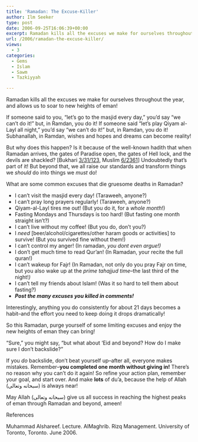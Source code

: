 ```yaml
---
title: 'Ramadan: The Excuse-Killer'
author: Ilm Seeker
type: post
date: 2006-09-25T16:06:39+00:00
excerpt: Ramadan kills all the excuses we make for ourselves throughout the year. Some common excuses. Tips for lasting change. Experience new heights of eman!
url: /2006/ramadan-the-excuse-killer/
views:
  - 3
categories:
  - Gems
  - Islam
  - Sawm
  - Tazkiyyah

---
```

<p class="gem">
  Ramadan kills all the excuses we make for ourselves throughout the year, and allows us to soar to new heights of eman!
</p>

If someone said to you, &#8220;let&#8217;s go to the masjid every day,&#8221; you&#8217;d say &#8220;we can&#8217;t do it!&#8221; but, in Ramdan, you do it! If someone said &#8220;let&#8217;s play Qiyam al-Layl all night,&#8221; you&#8217;d say &#8220;we can&#8217;t do it!&#8221; but, in Ramdan, you do it! Subhanallah, in Ramdan, wishes and hopes and dreams can become reality!

But why does this happen? Is it because of the well-known hadith that when Ramadan arrives, the gates of Paradise open, the gates of Hell lock, and the devils are shackled? [Bukhari [3/31/123][1], Muslim [6/2361][2]] Undoubtedly that&#8217;s part of it! But beyond that, we all raise our standards and transform things we _should_ do into things we _must_ do!

What are some common excuses that die gruesome deaths in Ramadan?

  * I can&#8217;t visit the masjid every day! (Taraweeh, anyone?)
  * I can&#8217;t pray long prayers regularly! (Taraweeh, anyone?)
  * Qiyam-al-Layl tires me out! (But you do it, for a _whole month_!)
  * Fasting Mondays and Thursdays is too hard! (But fasting one month straight isn&#8217;t?)
  * I can&#8217;t live without my coffee! (But you do, don&#8217;t you?)
  * I _need_ [beer/alcohol/cigarettes/other haram goods or activities] to survive! (But you survived fine without them!)
  * I can&#8217;t control my anger! (In ramadan, _you dont even argue!)_
  * I don&#8217;t get much time to read Qur&#8217;an! (In Ramadan, your recite the full quran!)
  * I can&#8217;t wakeup for Fajr! (In Ramadan, not only do you pray Fajr on time, but you also wake up at the _prime tahajjud time_&#8211;the last third of the night!_)_
  * I can&#8217;t tell my friends about Islam! (Was it so hard to tell them about fasting?)
  * _**Post the many excuses you killed in comments!**_ 

Interestingly, anything you do consistently for about 21 days becomes a habit&#8211;and the effort you need to keep doing it drops dramatically!

<p class="gem">
  So this Ramadan, purge yourself of some limiting excuses and enjoy the new heights of eman they can bring!
</p>

&#8220;Sure,&#8221; you might say, &#8220;but what about &#8216;Eid and beyond? How do I make sure I don&#8217;t backslide?&#8221;

If you _do_ backslide, don&#8217;t beat yourself up&#8211;after all, everyone makes mistakes. Remember&#8211;**you completed one month without giving in!** There&#8217;s no reason why you can&#8217;t do it again! So refine your action plan, remember your goal, and start over. And make **lots** of du&#8217;a, because the help of Allah (سبحانه وتعالى) is always near!

May Allah (سبحانه وتعالى) give us all success in reaching the highest peaks of eman through Ramadan and beyond, ameen!

<div id="referencesTitle">
  References
</div>

<p class="reference">
  Muhammad Alshareef. Lecture. AlMaghrib. Rizq Management. University of Toronto, Toronto. June 2006.
</p>

 [1]: http://www.usc.edu/dept/MSA/fundamentals/hadithsunnah/bukhari/031.sbt.html#003.031.123
 [2]: http://www.usc.edu/dept/MSA/fundamentals/hadithsunnah/muslim/006.smt.html#006.2361